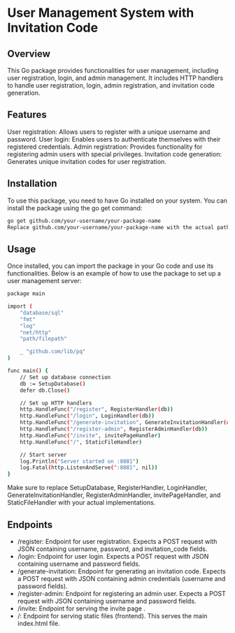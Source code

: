 # User Management System with Invitation Code

## Overview

This Go package provides functionalities for user management, including user registration, login, and admin management. It includes HTTP handlers to handle user registration, login, admin registration, and invitation code generation.

## Features

User registration: Allows users to register with a unique username and password.
User login: Enables users to authenticate themselves with their registered credentials.
Admin registration: Provides functionality for registering admin users with special privileges.
Invitation code generation: Generates unique invitation codes for user registration.

## Installation

To use this package, you need to have Go installed on your system. You can install the package using the go get command:

```bash
go get github.com/your-username/your-package-name
Replace github.com/your-username/your-package-name with the actual path to your package.
```
## Usage

Once installed, you can import the package in your Go code and use its functionalities. Below is an example of how to use the package to set up a user management server:

```bash
package main

import (
	"database/sql"
	"fmt"
	"log"
	"net/http"
	"path/filepath"

	_ "github.com/lib/pq"
)

func main() {
	// Set up database connection
	db := SetupDatabase()
	defer db.Close()

	// Set up HTTP handlers
	http.HandleFunc("/register", RegisterHandler(db))
	http.HandleFunc("/login", LoginHandler(db))
	http.HandleFunc("/generate-invitation", GenerateInvitationHandler(db))
	http.HandleFunc("/register-admin", RegisterAdminHandler(db))
	http.HandleFunc("/invite", invitePageHandler)
	http.HandleFunc("/", StaticFileHandler)

	// Start server
	log.Println("Server started on :8081")
	log.Fatal(http.ListenAndServe(":8081", nil))
}

```
Make sure to replace SetupDatabase, RegisterHandler, LoginHandler, GenerateInvitationHandler, RegisterAdminHandler, invitePageHandler, and StaticFileHandler with your actual implementations.

## Endpoints

- /register: Endpoint for user registration. Expects a POST request with JSON containing username, password, and invitation_code fields.
- /login: Endpoint for user login. Expects a POST request with JSON containing username and password fields.
- /generate-invitation: Endpoint for generating an invitation code. Expects a POST request with JSON containing admin credentials (username and password fields).
- /register-admin: Endpoint for registering an admin user. Expects a POST request with JSON containing username and password fields.
- /invite: Endpoint for serving the invite page .
- /: Endpoint for serving static files (frontend). This serves the main index.html file.
